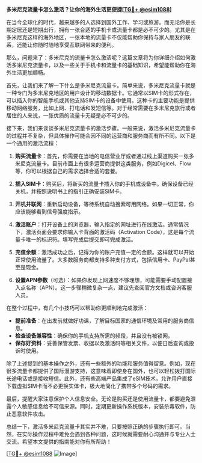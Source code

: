 **多米尼克流量卡怎么激活？让你的海外生活更便捷[[TG💪+ @esim1088](https://t.me/s/esim1088)]**

在当今全球化的时代，越来越多的人选择到国外工作、学习或旅游。而无论你是长期定居还是短期出行，拥有一张合适的手机卡或流量卡都是必不可少的。尤其是在多米尼克这样的海外地区，一张本地的流量卡不仅能帮助你保持与家人朋友的联系，还能让你随时随地享受互联网带来的便利。

那么，问题来了：多米尼克的流量卡怎么激活呢？这篇文章将为你详细介绍如何激活多米尼克流量卡，以及一些关于手机卡和流量卡的基础知识，希望能帮助你在海外生活更加顺畅。

首先，让我们来了解一下什么是多米尼克流量卡。简单来说，多米尼克流量卡就是一种专门为多米尼克地区的用户设计的移动数据卡。它通常以SIM卡的形式存在，可以插入你的智能手机或其他支持SIM卡的设备中使用。这种卡的主要功能是提供移动网络服务，比如上网、打电话和发短信等。对于经常需要在多米尼克旅行或者居住的人来说，一张优质的流量卡无疑是必不可少的。

接下来，我们来谈谈多米尼克流量卡的激活步骤。一般来说，激活多米尼克流量卡的过程并不复杂，但具体操作可能会因不同的运营商和服务商而有所不同。以下是一个通用的激活流程：

1. **购买流量卡**：首先，你需要在当地的电信营业厅或者通过线上渠道购买一张多米尼克流量卡。目前市面上有很多运营商提供这类服务，例如Digicel、Flow等，你可以根据自己的需求选择合适的套餐。

2. **插入SIM卡**：购买后，将新买的流量卡插入你的手机或设备中。确保设备已经关机，并按照说明书上的指引正确安装SIM卡。

3. **开机并联网**：重新启动设备，等待系统自动搜索可用网络。如果一切正常，你应该能够看到信号强度指示。

4. **激活账户**：打开设备上的浏览器，输入指定的网址进行在线激活。通常情况下，激活页面会要求你输入卡背面的激活码（Activation Code），这是每个流量卡唯一的标识符。填写完成后提交即可完成激活。

5. **充值余额**：激活成功之后，记得为你的账户充值一定的金额。这样就可以开始正常使用流量了。大多数服务商都支持多种支付方式，包括信用卡、PayPal甚至是现金。

6. **设置APN参数**（可选）：如果你发现上网速度不够理想，可能需要手动配置接入点名称（APN）。这一步骤稍微复杂一点，建议先查阅官方文档或咨询客服人员。

在整个过程中，有几个小技巧可以帮助你更顺利地完成激活：

- **提前准备**：在出发前就做好功课，了解目标国家的通信环境及常用的服务商信息。
- **检查设备兼容性**：确保你的手机支持所需的频段，并且没有被锁网。
- **保存好资料**：妥善保管发票、收据以及激活码等相关文件，以便日后查询或投诉时使用。

除了上述提到的基本操作之外，还有一些额外的功能和服务值得留意。例如，现在很多流量卡都提供了国际漫游支持，这意味着即使身在国外，也可以轻松拨打国际长途电话或是接收短信。此外，还有些高端产品集成了eSIM技术，允许用户直接下载虚拟SIM卡而不必更换实体卡，极大地简化了携带多个号码的需求。

最后，提醒大家注意保护个人信息安全。无论是购买还是使用流量卡，都要避免泄露个人敏感信息给不可信来源。同时，定期更新操作系统版本，安装杀毒软件，防止恶意软件攻击。

总结一下，激活多米尼克流量卡其实并不难，只要按照正确的步骤执行即可。当然，在实际操作过程中难免会遇到各种问题，这时候就需要耐心沟通并与专业人士交流。希望本文提供的指南能对你有所帮助！

[[TG💪+ @esim1088](https://t.me/s/esim1088) ![Image](https://i.postimg.cc/4NQfJmqS/Snipaste-2025-05-13-00-14-12.png)]